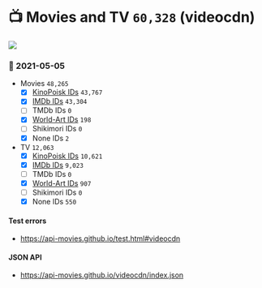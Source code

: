 # :tv: Movies and TV `60,328` (videocdn)

<a href="https://API-Movies.github.io"><img src="https://API-Movies.github.io/banner.png?cache"></a>

### :date: 2021-05-05
- Movies `48,265`
  - [x] <a href="https://API-Movies.github.io/videocdn/movie_kinopoisk_ids.json">KinoPoisk IDs</a> `43,767`
  - [x] <a href="https://API-Movies.github.io/videocdn/movie_imdb_ids.json">IMDb IDs</a> `43,304`
  - [ ] TMDb IDs `0`
  - [x] <a href="https://API-Movies.github.io/videocdn/movie_world_art_ids.json">World-Art IDs</a> `198`
  - [ ] Shikimori IDs `0`
  - [x] None IDs `2`
- TV `12,063`
  - [x] <a href="https://API-Movies.github.io/videocdn/tv_kinopoisk_ids.json">KinoPoisk IDs</a> `10,621`
  - [x] <a href="https://API-Movies.github.io/videocdn/tv_imdb_ids.json">IMDb IDs</a> `9,023`
  - [ ] TMDb IDs `0`
  - [x] <a href="https://API-Movies.github.io/videocdn/tv_world_art_ids.json">World-Art IDs</a> `907`
  - [ ] Shikimori IDs `0`
  - [x] None IDs `550`
#### Test errors
- <a href='https://api-movies.github.io/test.html#videocdn'>https://api-movies.github.io/test.html#videocdn</a>
#### JSON API
- <a href='https://api-movies.github.io/videocdn/index.json'>https://api-movies.github.io/videocdn/index.json</a>
